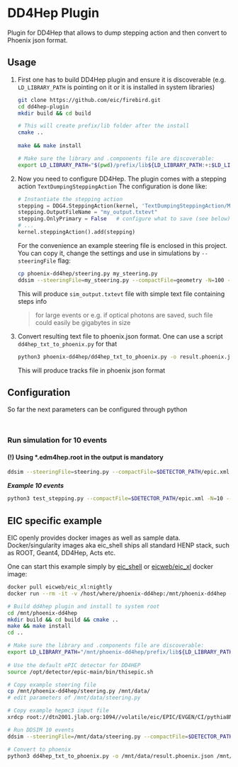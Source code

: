 # DD4Hep Plugin

Plugin for DD4Hep that allows to dump stepping action and then convert to Phoenix json format.

## Usage

1. First one has to build DD4Hep plugin and ensure it is discoverable (e.g. `LD_LIBRARY_PATH` is pointing on it
   or it is installed in system libraries)

    ```bash
    git clone https://github.com/eic/firebird.git
    cd dd4hep-plugin
    mkdir build && cd build
    
    # This will create prefix/lib folder after the install
    cmake ..
        
    make && make install
    
    # Make sure the library and .components file are discoverable:
    export LD_LIBRARY_PATH="$(pwd)/prefix/lib${LD_LIBRARY_PATH:+:$LD_LIBRARY_PATH}"
    ```

2. Now you need to configure DD4Hep. The plugin comes with a stepping action `TextDumpingSteppingAction`
   The configuration is done like:

   ```python
   # Instantiate the stepping action
   stepping = DDG4.SteppingAction(kernel, 'TextDumpingSteppingAction/MyStepper')
   stepping.OutputFileName = "my_output.txtevt"
   stepping.OnlyPrimary = False   # configure what to save (see below)
   # ... 
   kernel.steppingAction().add(stepping)
   ```

   For the convenience an example steering file is enclosed in this project.
   You can copy it, change the settings and use in simulations by `--steeringFile` flag:

   ```bash
   cp phoenix-dd4hep/steering.py my_steering.py
   ddsim --steeringFile=my_steering.py --compactFile=geometry -N=100 --outputFile=sim_output.edm4hep.root --inputFiles sim_input.hepmc   
   ```

   This will produce `sim_output.txtevt` file with simple text file containing steps info
   > for large events or e.g. if optical photons are saved, such file could easily be gigabytes in size

3. Convert resulting text file to phoenix.json format. One can use a script `dd4hep_txt_to_phoenix.py` for that

   ```bash
   python3 phoenix-dd4hep/dd4hep_txt_to_phoenix.py -o result.phoenix.json sim_output.txtevt
   ```

   This will produce tracks file in phoenix json format

## Configuration

So far the next parameters can be configured through python

```bash



```




### Run simulation for 10 events
#### (!) Using *.edm4hep.root in the output is mandatory

```bash
ddsim --steeringFile=steering.py --compactFile=$DETECTOR_PATH/epic.xml -N=100 --outputFile=sim_output.edm4hep.root --inputFiles sim_input.hepmc
```

***Example 10 events***

```bash
python3 test_stepping.py --compactFile=$DETECTOR_PATH/epic.xml -N=10 --outputFile=sim_output.edm4hep.root --inputFiles /mnt/d/data/firebird/pythia8CCDIS_18x275_minQ2-100_beamEffects_xAngle-0.025_hiDiv_1.hepmc
```

## EIC specific example

EIC openly provides docker images as well as sample data. Docker/singularity images aka eic_shell
ships all standard HENP stack, such as ROOT, Geant4, DD4Hep, Acts etc.

One can start this example simply by [eic_shell](https://eic.github.io/tutorial-setting-up-environment/index.html) or
[eicweb/eic_xl](https://hub.docker.com/r/eicweb/eic_xl/tags) docker image:

```bash
docker pull eicweb/eic_xl:nightly
docker run --rm -it -v /host/where/phoenix-dd4hep:/mnt/phoenix-dd4hep -v /host/place/with/data:/mnt/data eicweb/eic_xl:nightly
```

```bash
# Build dd4hep plugin and install to system root
cd /mnt/phoenix-dd4hep
mkdir build && cd build && cmake ..
make && make install 
cd ..

# Make sure the library and .components file are discoverable:
export LD_LIBRARY_PATH="/mnt/phoenix-dd4hep/prefix/lib${LD_LIBRARY_PATH:+:$LD_LIBRARY_PATH}"
    
# Use the default ePIC detector for DD4HEP
source /opt/detector/epic-main/bin/thisepic.sh

# Copy example steering file
cp /mnt/phoenix-dd4hep/steering.py /mnt/data/
# edit parameters of /mnt/data/steering.py

# Copy example hepmc3 input file
xrdcp root://dtn2001.jlab.org:1094//volatile/eic/EPIC/EVGEN/CI/pythia8NCDIS_5x41_minQ2=1_beamEffects_xAngle=-0.025_hiDiv_1_20ev.hepmc3.tree.root /mnt/data/test.hepmc3.tree.root

# Run DDSIM 10 events
ddsim --steeringFile=/mnt/data/steering.py --compactFile=$DETECTOR_PATH/epic.xml -N=10 --outputFile=/mnt/data/sim_output.edm4hep.root --inputFiles /mnt/data/test.hepmc3.tree.root

# Convert to phoenix
python3 dd4hep_txt_to_phoenix.py -o /mnt/data/result.phoenix.json /mnt/data/sim_output.evt.txt
```

